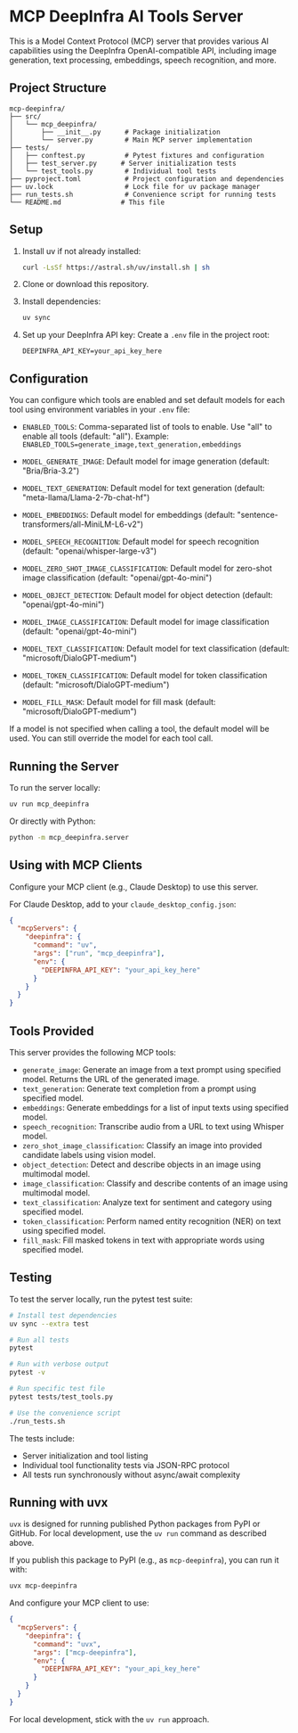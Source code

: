 
# MCP DeepInfra AI Tools Server

This is a Model Context Protocol (MCP) server that provides various AI capabilities using the DeepInfra OpenAI-compatible API, including image generation, text processing, embeddings, speech recognition, and more.

## Project Structure

```
mcp-deepinfra/
├── src/
│   └── mcp_deepinfra/
│       ├── __init__.py      # Package initialization
│       └── server.py        # Main MCP server implementation
├── tests/
│   ├── conftest.py          # Pytest fixtures and configuration
│   ├── test_server.py      # Server initialization tests
│   └── test_tools.py        # Individual tool tests
├── pyproject.toml           # Project configuration and dependencies
├── uv.lock                  # Lock file for uv package manager
├── run_tests.sh             # Convenience script for running tests
└── README.md               # This file
```

## Setup

1. Install uv if not already installed:
   ```bash
   curl -LsSf https://astral.sh/uv/install.sh | sh
   ```

2. Clone or download this repository.

3. Install dependencies:
   ```bash
   uv sync
   ```

4. Set up your DeepInfra API key:
   Create a `.env` file in the project root:
   ```
   DEEPINFRA_API_KEY=your_api_key_here
   ```

## Configuration

You can configure which tools are enabled and set default models for each tool using environment variables in your `.env` file:

- `ENABLED_TOOLS`: Comma-separated list of tools to enable. Use "all" to enable all tools (default: "all"). Example: `ENABLED_TOOLS=generate_image,text_generation,embeddings`

- `MODEL_GENERATE_IMAGE`: Default model for image generation (default: "Bria/Bria-3.2")

- `MODEL_TEXT_GENERATION`: Default model for text generation (default: "meta-llama/Llama-2-7b-chat-hf")

- `MODEL_EMBEDDINGS`: Default model for embeddings (default: "sentence-transformers/all-MiniLM-L6-v2")

- `MODEL_SPEECH_RECOGNITION`: Default model for speech recognition (default: "openai/whisper-large-v3")

- `MODEL_ZERO_SHOT_IMAGE_CLASSIFICATION`: Default model for zero-shot image classification (default: "openai/gpt-4o-mini")

- `MODEL_OBJECT_DETECTION`: Default model for object detection (default: "openai/gpt-4o-mini")

- `MODEL_IMAGE_CLASSIFICATION`: Default model for image classification (default: "openai/gpt-4o-mini")

- `MODEL_TEXT_CLASSIFICATION`: Default model for text classification (default: "microsoft/DialoGPT-medium")

- `MODEL_TOKEN_CLASSIFICATION`: Default model for token classification (default: "microsoft/DialoGPT-medium")

- `MODEL_FILL_MASK`: Default model for fill mask (default: "microsoft/DialoGPT-medium")

If a model is not specified when calling a tool, the default model will be used. You can still override the model for each tool call.

## Running the Server

To run the server locally:
```bash
uv run mcp_deepinfra
```

Or directly with Python:
```bash
python -m mcp_deepinfra.server
```

## Using with MCP Clients

Configure your MCP client (e.g., Claude Desktop) to use this server.

For Claude Desktop, add to your `claude_desktop_config.json`:
```json
{
  "mcpServers": {
    "deepinfra": {
      "command": "uv",
      "args": ["run", "mcp_deepinfra"],
      "env": {
        "DEEPINFRA_API_KEY": "your_api_key_here"
      }
    }
  }
}
```

## Tools Provided

This server provides the following MCP tools:

- `generate_image`: Generate an image from a text prompt using specified model. Returns the URL of the generated image.
- `text_generation`: Generate text completion from a prompt using specified model.
- `embeddings`: Generate embeddings for a list of input texts using specified model.
- `speech_recognition`: Transcribe audio from a URL to text using Whisper model.
- `zero_shot_image_classification`: Classify an image into provided candidate labels using vision model.
- `object_detection`: Detect and describe objects in an image using multimodal model.
- `image_classification`: Classify and describe contents of an image using multimodal model.
- `text_classification`: Analyze text for sentiment and category using specified model.
- `token_classification`: Perform named entity recognition (NER) on text using specified model.
- `fill_mask`: Fill masked tokens in text with appropriate words using specified model.

## Testing

To test the server locally, run the pytest test suite:
```bash
# Install test dependencies
uv sync --extra test

# Run all tests
pytest

# Run with verbose output
pytest -v

# Run specific test file
pytest tests/test_tools.py

# Use the convenience script
./run_tests.sh
```

The tests include:
- Server initialization and tool listing
- Individual tool functionality tests via JSON-RPC protocol
- All tests run synchronously without async/await complexity

## Running with uvx

`uvx` is designed for running published Python packages from PyPI or GitHub. For local development, use the `uv run` command as described above.

If you publish this package to PyPI (e.g., as `mcp-deepinfra`), you can run it with:
```bash
uvx mcp-deepinfra
```

And configure your MCP client to use:
```json
{
  "mcpServers": {
    "deepinfra": {
      "command": "uvx",
      "args": ["mcp-deepinfra"],
      "env": {
        "DEEPINFRA_API_KEY": "your_api_key_here"
      }
    }
  }
}
```

For local development, stick with the `uv run` approach.